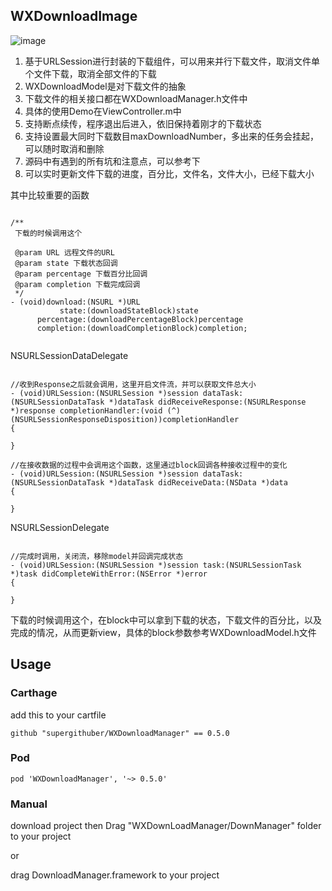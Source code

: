 ## WXDownloadImage

![image](https://github.com/supergithuber/WXDownloadManager/blob/master/example.gif)

1. 基于URLSession进行封装的下载组件，可以用来并行下载文件，取消文件单个文件下载，取消全部文件的下载
2. WXDownloadModel是对下载文件的抽象
3. 下载文件的相关接口都在WXDownloadManager.h文件中
4. 具体的使用Demo在ViewController.m中
5. 支持断点续传，程序退出后进入，依旧保持着刚才的下载状态
6. 支持设置最大同时下载数目maxDownloadNumber，多出来的任务会挂起，可以随时取消和删除
7. 源码中有遇到的所有坑和注意点，可以参考下
8. 可以实时更新文件下载的进度，百分比，文件名，文件大小，已经下载大小

其中比较重要的函数

``` objc

/**
 下载的时候调用这个

 @param URL 远程文件的URL
 @param state 下载状态回调
 @param percentage 下载百分比回调
 @param completion 下载完成回调
 */
- (void)download:(NSURL *)URL
           state:(downloadStateBlock)state
      percentage:(downloadPercentageBlock)percentage
      completion:(downloadCompletionBlock)completion;
      
```

NSURLSessionDataDelegate

```objc

//收到Response之后就会调用，这里开启文件流，并可以获取文件总大小
- (void)URLSession:(NSURLSession *)session dataTask:(NSURLSessionDataTask *)dataTask didReceiveResponse:(NSURLResponse *)response completionHandler:(void (^)(NSURLSessionResponseDisposition))completionHandler
{

}

//在接收数据的过程中会调用这个函数，这里通过block回调各种接收过程中的变化
- (void)URLSession:(NSURLSession *)session dataTask:(NSURLSessionDataTask *)dataTask didReceiveData:(NSData *)data
{

}

```

NSURLSessionDelegate

```objc

//完成时调用，关闭流，移除model并回调完成状态
- (void)URLSession:(NSURLSession *)session task:(NSURLSessionTask *)task didCompleteWithError:(NSError *)error
{

}

```
下载的时候调用这个，在block中可以拿到下载的状态，下载文件的百分比，以及完成的情况，从而更新view，具体的block参数参考WXDownloadModel.h文件

## Usage 

### Carthage

add this to your cartfile

```
github "supergithuber/WXDownloadManager" == 0.5.0
```

### Pod

```
pod 'WXDownloadManager', '~> 0.5.0'
```


### Manual

download project then Drag "WXDownLoadManager/DownManager" folder to your project

or

drag DownloadManager.framework to your project
